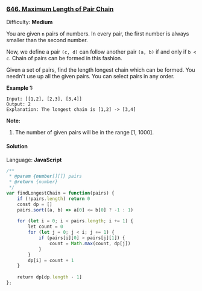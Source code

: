 ### [646\. Maximum Length of Pair Chain](https://leetcode.com/problems/maximum-length-of-pair-chain/)

Difficulty: **Medium**


You are given `n` pairs of numbers. In every pair, the first number is always smaller than the second number.

Now, we define a pair `(c, d)` can follow another pair `(a, b)` if and only if `b < c`. Chain of pairs can be formed in this fashion.

Given a set of pairs, find the length longest chain which can be formed. You needn't use up all the given pairs. You can select pairs in any order.

**Example 1:**  

```
Input: [[1,2], [2,3], [3,4]]
Output: 2
Explanation: The longest chain is [1,2] -> [3,4]
```

**Note:**  

1.  The number of given pairs will be in the range [1, 1000].


#### Solution

Language: **JavaScript**

```javascript
/**
 * @param {number[][]} pairs
 * @return {number}
 */
var findLongestChain = function(pairs) {
    if (!pairs.length) return 0
    const dp = []
    pairs.sort((a, b) => a[0] <= b[0] ? -1 : 1)
    
    for (let i = 0; i < pairs.length; i += 1) {
        let count = 0
        for (let j = 0; j < i; j += 1) {
            if (pairs[i][0] > pairs[j][1]) {
                count = Math.max(count, dp[j])
            }
        }
        dp[i] = count + 1
    }
    
    return dp[dp.length - 1]
};
```